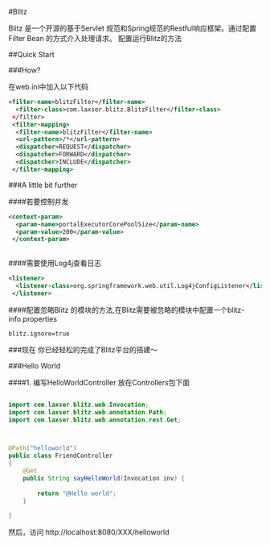 #Blitz

Blitz 是一个开源的基于Servlet 规范和Spring规范的Restful响应框架。通过配置Filter Bean 的方式介入处理请求。
配置运行Blitz的方法



##Quick Start


###How?

在web.ini中加入以下代码
```xml
<filter-name>blitzFilter</filter-name>
  <filter-class>com.laxser.blitz.BlitzFilter</filter-class>
 </filter>
 <filter-mapping>
  <filter-name>blitzFilter</filter-name>
  <url-pattern>/*</url-pattern>
  <dispatcher>REQUEST</dispatcher>
  <dispatcher>FORWARD</dispatcher>
  <dispatcher>INCLUDE</dispatcher>
 </filter-mapping>

```

###A little bit further 

####若要控制并发
```xml
<context-param>
  <param-name>portalExecutorCorePoolSize</param-name>
  <param-value>200</param-value>
 </context-param>
 
```

####需要使用Log4j查看日志

```xml
<listener>
  <listener-class>org.springframework.web.util.Log4jConfigListener</listener-class>
 </listener>
```


####配置忽略Blitz 的模块的方法,在Blitz需要被忽略的模块中配置一个blitz-info.properties

```
blitz.ignore=true
```
###现在 你已经轻松的完成了Blitz平台的搭建～

###Hello World

####1. 编写HelloWorldController 放在Controllers包下面
```java

import com.laxser.blitz.web.Invocation;
import com.laxser.blitz.web.annotation.Path;
import com.laxser.blitz.web.annotation.rest.Get;



@Path("helloworld")
public class FriendController
{
    @Get
    public String sayHelloWorld(Invocation inv) {
    	
    	return "@Hello world";
    }
    
}
```
然后，访问  http://localhost:8080/XXX/helloworld



